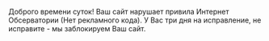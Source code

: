 Доброго времени суток!
Ваш сайт нарушает привила Интернет Обсерватории (Нет рекламного кода). У Вас три дня на исправление, не исправите - мы заблокируем Ваш сайт.
